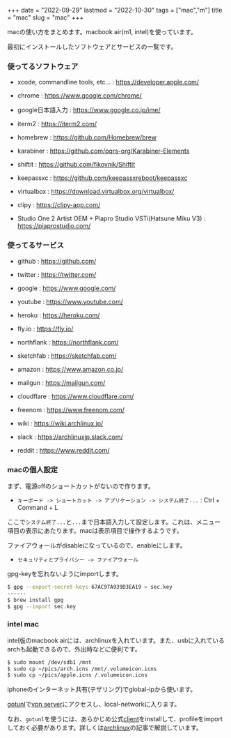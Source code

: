 +++
date = "2022-09-29"
lastmod = "2022-10-30"
tags = ["mac","m"]
title = "mac"
slug = "mac"
+++

macの使い方をまとめます。macbook air(m1, intel)を使っています。

最初にインストールしたソフトウェアとサービスの一覧です。

### 使ってるソフトウェア

- xcode, commandline tools, etc... : https://developer.apple.com/

- chrome : https://www.google.com/chrome/

- google日本語入力 : https://www.google.co.jp/ime/

- iterm2 : https://iterm2.com/

- homebrew : https://github.com/Homebrew/brew

- karabiner : https://github.com/pqrs-org/Karabiner-Elements

- shiftit : https://github.com/fikovnik/ShiftIt

- keepassxc : https://github.com/keepassxreboot/keepassxc

- virtualbox : https://download.virtualbox.org/virtualbox/

- clipy : https://clipy-app.com/

- Studio One 2 Artist OEM + Piapro Studio VSTi(Hatsune Miku V3) : https://piaprostudio.com/

### 使ってるサービス

- github : https://github.com/

- twitter : https://twitter.com/

- google : https://www.google.com/

- youtube : https://www.youtube.com/

- heroku : https://heroku.com/

- fly.io : https://fly.io/

- northflank : https://northflank.com/

- sketchfab : https://sketchfab.com/

- amazon : https://www.amazon.co.jp/

- mailgun : https://mailgun.com/

- cloudflare : https://www.cloudflare.com/

- freenom : https://www.freenom.com/

- wiki : https://wiki.archlinux.jp/

- slack : https://archlinuxjp.slack.com/

- reddit : https://www.reddit.com/

### macの個人設定

まず、電源offのショートカットがないので作ります。

- `キーボード -> ショートカット -> アプリケーション -> システム終了...` : Ctrl + Command + L

ここで`システム終了...`と`...`まで日本語入力して設定します。これは、メニュー項目の表示にあたります。macは表示項目で操作するようです。

ファイアウォールがdisableになっているので、enableにします。

- `セキュリティとプライバシー -> ファイアウォール`

gpg-keyを忘れないようにimportします。

```sh
$ gpg --export-secret-keys 67AC97A939D3EA19 > sec.key
------
$ brew install gpg
$ gpg --import sec.key
```

### intel mac

intel版のmacbook airには、archlinuxを入れています。また、usbに入れているarchも起動できるので、外出時などに便利です。

```sh:bootloaderにiconを表示する.txt
$ sudo mount /dev/sdb1 /mnt
$ sudo cp ~/pics/arch.icns /mnt/.volumeicon.icns
$ sudo cp ~/pics/apple.icns /.volumeicon.icns
```

iphoneのインターネット共有(テザリング)でglobal-ipから使います。

[gotunl](https://github.com/cghdev/gotunl)で[vpn server](https://syui.cf/m/post/arch/)にアクセスし、local-networkに入ります。

なお、`gotunl`を使うには、あらかじめ公式[client](https://pritunl.com)をinstallして、profileをimportしておく必要があります。詳しくは[archlinux](https://syui.cf/m/post/arch/)の記事で解説しています。

